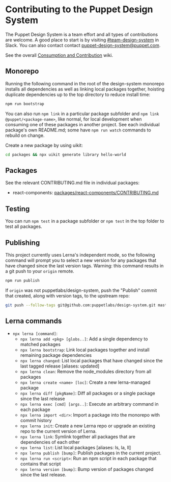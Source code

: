 # Contributing to the Puppet Design System

The Puppet Design System is a team effort and all types of contributions are welcome. A good place to start is by visiting [#team-design-system](https://puppet.slack.com/messages/CFFECRQAY) in Slack. You can also contact contact <puppet-design-system@puppet.com>.

See the overall [Consumption and Contribution](https://github.com/puppetlabs/design-system/wiki/Consumption-and-Contribution) wiki.

## Monorepo

Running the following command in the root of the design-system monorepo installs all dependencies as well as linking local packages together, hoisting duplicate dependencies up to the top directory to reduce install time:

```sh
npm run bootstrap
```

You can also run `npm link` in a particular package subfolder and `npm link @puppet/<package-name>`, like normal, for local development when consuming one of these packages in another project. See each individual package's own README.md; some have `npm run watch` commands to rebuild on change.

Create a new package by using uikit:

```sh
cd packages && npx uikit generate library hello-world
```

## Packages

See the relevant CONTRIBUTING.md file in individual packages:

- react-components: [packages/react-components/CONTRIBUTING.md](packages/react-components/CONTRIBUTING.md)

## Testing

You can run `npm test` in a package subfolder or `npm test` in the top folder to test all packages.

## Publishing

This project currently uses Lerna's independent mode, so the following command will prompt you to select a new version for any packages that have changed since the last version tags. Warning: this command results in a git push to your `origin` remote.

```sh
npm run publish
```

If `origin` was not puppetlabs/design-system, push the "Publish" commit that created, along with version tags, to the upstream repo:

```sh
git push --follow-tags git@github.com:puppetlabs/design-system.git master
```

## Lerna commands

- `npx lerna [command]`:
    - `npx lerna add <pkg> [globs..]`: Add a single dependency to matched
      packages
    - `npx lerna bootstrap`: Link local packages together and install remaining
      package dependencies
    - `npx lerna changed`: List local packages that have changed since the last
      tagged release [aliases: updated]
    - `npx lerna clean`: Remove the node_modules directory from all packages
    - `npx lerna create <name> [loc]`: Create a new lerna-managed package
    - `npx lerna diff [pkgName]`: Diff all packages or a single package since
      the last release
    - `npx lerna exec [cmd] [args..]`: Execute an arbitrary command in each
      package
    - `npx lerna import <dir>`: Import a package into the monorepo with commit
      history
    - `npx lerna init`: Create a new Lerna repo or upgrade an existing repo to
      the current version of Lerna.
    - `npx lerna link`: Symlink together all packages that are dependencies of
      each other
    - `npx lerna list`: List local packages [aliases: ls, la, ll]
    - `npx lerna publish [bump]`: Publish packages in the current project.
    - `npx lerna run <script>`: Run an npm script in each package that contains
      that script
    - `npx lerna version [bump]`: Bump version of packages changed since the
      last release.

